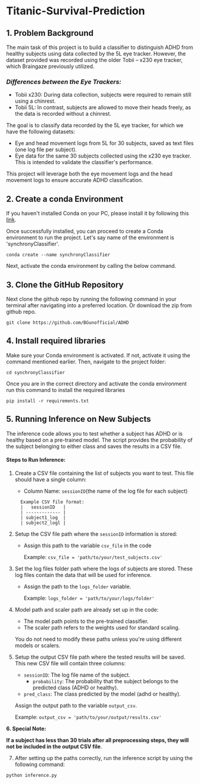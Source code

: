 # Titanic-Survival-Prediction

## **1. Problem Background** 

The main task of this project is to build a classifier to distinguish ADHD from healthy subjects using data collected by the 5L eye tracker. However, the dataset provided was recorded using the older Tobii – x230 eye tracker, which Braingaze previously utilized.

### *Differences between the Eye Trackers:*
 - Tobii x230: During data collection, subjects were required to remain still using a chinrest.
 - Tobii 5L: In contrast, subjects are allowed to move their heads freely, as the data is recorded without a chinrest.

The goal is to classify data recorded by the 5L eye tracker, for which we have the following datasets:
 - Eye and head movement logs from 5L for 30 subjects, saved as text files (one log file per subject).
 - Eye data for the same 30 subjects collected using the x230 eye tracker. This is intended to validate the classifier's performance.

This project will leverage both the eye movement logs and the head movement logs to ensure accurate ADHD classification.

## **2. Create a conda Environment** 
If you haven't installed Conda on your PC, please install it by following this [link](https://docs.conda.io/projects/conda/en/latest/user-guide/install/windows.html).

Once successfully installed, you can proceed to create a Conda environment to run the project.
Let's say name of the environment is 'synchronyClassifier'. 

``` 
conda create --name synchronyClassifier
```

Next, activate the conda environment by calling the below command. 

## **3. Clone the GitHub Repository**
Next clone the github repo by running the following command in your terminal after navigating into a preferred location. Or download the zip from github repo. 

``` 
git clone https://github.com/BGunofficial/ADHD
```

## **4. Install required libraries**
Make sure your Conda environment is activated. If not, activate it using the command mentioned earlier. Then, navigate to the project folder:

```
cd synchronyClassifier
```

Once you are in the correct directory and activate the conda environment run this command to install the required libraries

```
pip install -r requirements.txt
```

## **5. Running Inference on New Subjects**
The inference code allows you to test whether a subject has ADHD or is healthy based on a pre-trained model. The script provides the probability of the subject belonging to either class and saves the results in a CSV file.

#### Steps to Run Inference:
1. Create a CSV file containing the list of subjects you want to test. This file should have a single column:
   - Column Name: `sessionID`(the name of the log file for each subject)
     
   ```
     Example CSV file format:
     |   sessionID   |  
     | ------------- | 
     | subject1_log  | 
     | subject2_logl |
   ```
     
3. Setup the CSV file path where the `sessionID` information is stored:
   - Assign this path to the variable `csv_file` in the code

     Example:
     `csv_file = 'path/to/your/test_subjects.csv'`

4. Set the log files folder path where the logs of subjects are stored. These log files contain the data that will be used for inference.
   - Assign the path to the `logs_folder` variable.

     Example:
     `logs_folder = 'path/to/your/logs/folder'`

5. Model path and scaler path are already set up in the code:
   - The model path points to the pre-trained classifier.
   - The scaler path refers to the weights used for standard scaling.
     
   You do not need to modify these paths unless you're using different models or scalers.

5. Setup the output CSV file path where the tested results will be saved. This new CSV file will contain three columns:
   + `sessionID`: The log file name of the subject.
 	 + `probability`: The probability that the subject belongs to the predicted class (ADHD or healthy).
   + `pred_class`: The class predicted by the model (adhd or healthy).
     
   Assign the output path to the variable `output_csv`.
   
   Example:
   `output_csv = 'path/to/your/output/results.csv'`

**6. Special Note:**
   
   **If a subject has less than 30 trials after all preprocessing steps, they will not be included in the output CSV file**.

7. After setting up the paths correctly, run the inference script by using the following command:

```
python inference.py
```
   

